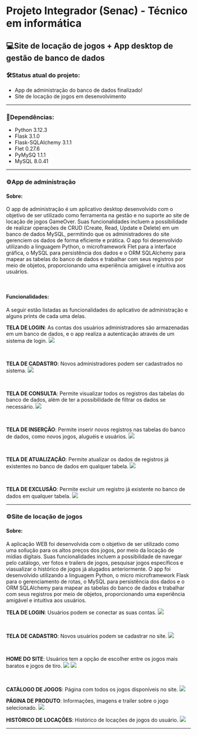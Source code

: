 # **Projeto Integrador (Senac) - Técnico em informática**
## **💻Site de locação de jogos + App desktop de gestão de banco de dados**

### **🛠️Status atual do projeto**:

- App de administração do banco de dados finalizado!
- Site de locação de jogos em desenvolvimento

___

### **📑Dependências**:
- Python 3.12.3
- Flask 3.1.0
- Flask-SQLAlchemy 3.1.1
- Flet 0.27.6
- PyMySQ 1.1.1
- MySQL 8.0.41


___

### **⚙️App de administração**

#### **Sobre**: 
O app de administração é um aplicativo desktop desenvolvido com o objetivo de ser utilizado como ferramenta na gestão e no suporte ao site de locação de jogos GameOver. Suas funcionalidades incluem a possibilidade de realizar operações de CRUD (Create, Read, Update e Delete) em um banco de dados MySQL, permitindo que os administradores do site gerenciem os dados de forma eficiente e prática. O app foi desenvolvido utilizando a linguagem Python, o microframework Flet para a interface gráfica, o MySQL para persistência dos dados e o ORM SQLAlchemy para mapear as tabelas do banco de dados e trabalhar com seus registros por meio de objetos, proporcionando uma experiência amigável e intuitiva aos usuários.

<br>

#### **Funcionalidades**: 
A seguir estão listadas as funcionalidades do aplicativo de administração e alguns prints de cada uma delas.

**TELA DE LOGIN**: As contas dos usuários administradores são armazenadas em um banco de dados, e o app realiza a autenticação através de um sistema de login.
<img src="./screenshots/login_print.png">

<br>

**TELA DE CADASTRO**: Novos administradores podem ser cadastrados no sistema.
<img src="./screenshots/create_account_print.png">

<br>

**TELA DE CONSULTA**: Permite visualizar todos os registros das tabelas do banco de dados, além de ter a possibilidade de filtrar os dados se necessário.
<img src="./screenshots/select_print.png">

<br>

**TELA DE INSERÇÃO**: Permite inserir novos registros nas tabelas do banco de dados, como novos jogos, aluguéis e usuários.
<img src="./screenshots/insert_print.png">

<br>

**TELA DE ATUALIZAÇÃO**: Permite atualizar os dados de registros já existentes no banco de dados em qualquer tabela.
<img src="./screenshots/update_print.png">

<br>

**TELA DE EXCLUSÃO**: Permite excluir um registro já existente no banco de dados em qualquer tabela.
<img src="./screenshots/delete_print.png">

___

### **⚙️Site de locação de jogos**

#### **Sobre**: 
A aplicação WEB foi desenvolvida com o objetivo de ser utilizado como uma sollução para os altos preços dos jogos, por meio da locação de mídias digitais. Suas funcionalidades incluem a possibilidade de navegar pelo catálogo, ver fotos e trailers de jogos, pesquisar jogos específicos e viasualizar o histórico de jogos já alugados anteriormente. O app foi desenvolvido utilizando a linguagem Python, o micro microframework Flask para o gerenciamento de rotas, o MySQL para persistência dos dados e o ORM SQLAlchemy para mapear as tabelas do banco de dados e trabalhar com seus registros por meio de objetos, proporcionando uma experiência amigável e intuitiva aos usuários.

**TELA DE LOGIN**: Usuários podem se conectar as suas contas.
<img src="./screenshots/tela_de_login.png">

<br>

**TELA DE CADASTRO**: Novos usuários podem se cadastrar no site.
<img src="./screenshots/tela_criacao_de_conta.png">

<br>

**HOME DO SITE**: Usuários tem a opção de escolher entre os jogos mais baratos e jogos de tiro.
<img src="./screenshots/home_site.png">
<img src="./screenshots/home_site2.png">

<br>

**CATÀLOGO DE JOGOS**: Página com todos os jogos disponíveis no site.
<img src="./screenshots/catalogo_site.png">

**PÁGINA DE PRODUTO**: Informações, imagens e trailer sobre o jogo selecionado.
<img src="./screenshots/produto_site.png">

**HISTÒRICO DE LOCAÇÕES**: Histórico de locações de jogos do usuário.
<img src="./screenshots/alugueis.png">

<hr>
